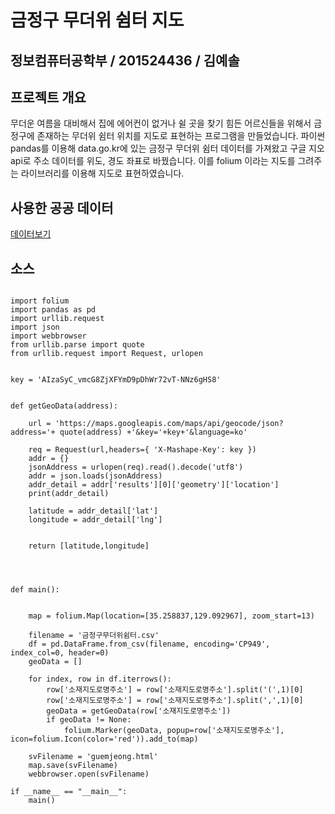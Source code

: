 # 금정구 무더위 쉼터 지도

## 정보컴퓨터공학부 / 201524436 / 김예솔


## 프로젝트 개요
무더운 여름을 대비해서 집에 에어컨이 없거나 쉴 곳을 찾기 힘든 어르신들을 위해서 금정구에 존재하는 무더위 쉼터 위치를 지도로 표현하는 프로그램을 만들었습니다. 파이썬 pandas를 이용해 data.go.kr에 있는 금정구 무더위 쉼터 데이터를 가져왔고 구글 지오 api로 주소 데이터를 위도, 경도 좌표로 바꿨습니다. 이를 folium 이라는 지도를 그려주는 라이브러리를 이용해 지도로 표현하였습니다.

## 사용한 공공 데이터

[데이터보기](https://www.data.go.kr/dataset/15019137/fileData.do)

## 소스
<pre><code>
import folium
import pandas as pd
import urllib.request
import json
import webbrowser
from urllib.parse import quote
from urllib.request import Request, urlopen


key = 'AIzaSyC_vmcG8ZjXFYmD9pDhWr72vT-NNz6gHS8'


def getGeoData(address):

    url = 'https://maps.googleapis.com/maps/api/geocode/json?address='+ quote(address) +'&key='+key+'&language=ko'

    req = Request(url,headers={ 'X-Mashape-Key': key })
    addr = {}
    jsonAddress = urlopen(req).read().decode('utf8')
    addr = json.loads(jsonAddress)
    addr_detail = addr['results'][0]['geometry']['location']
    print(addr_detail)

    latitude = addr_detail['lat']
    longitude = addr_detail['lng']


    return [latitude,longitude]




def main():


    map = folium.Map(location=[35.258837,129.092967], zoom_start=13)

    filename = '금정구무더위쉼터.csv'
    df = pd.DataFrame.from_csv(filename, encoding='CP949', index_col=0, header=0)
    geoData = []

    for index, row in df.iterrows():
        row['소재지도로명주소'] = row['소재지도로명주소'].split('(',1)[0]
        row['소재지도로명주소'] = row['소재지도로명주소'].split(',',1)[0]
        geoData = getGeoData(row['소재지도로명주소'])
        if geoData != None:
            folium.Marker(geoData, popup=row['소재지도로명주소'], icon=folium.Icon(color='red')).add_to(map)

    svFilename = 'guemjeong.html'
    map.save(svFilename)
    webbrowser.open(svFilename)

if __name__ == "__main__":
    main()

</code></pre>



